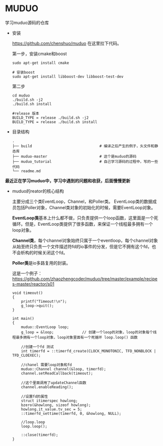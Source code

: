 # MUDUO 

学习muduo源码的仓库


* 安装

    https://github.com/chenshuo/muduo 在这里拉下代码。

    第一步，安装cmake和boost
    ```
    sudo apt-get install cmake

    # 安装boost
    sudo apt-get install libboost-dev libboost-test-dev
    ```

    第二步
    ```
    cd muduo
    ./build.sh -j2
    ./build.sh install
    
    #release 版本
    BUILD_TYPE = release ./build.sh -j2
    BUILD_TYPE = release ./build.sh install
    ```


* 目录结构
    ```
    .
    ├── build                               # 编译之后产生的例子，头文件和静态库
    ├── muduo-master                        # 这个是muduo的源码
    ├── muduo_tutorial                      # 自己学习源码的过程中，写的一些代码
    └── readme.md
    ```


**最近正在学习muduo中，学习中遇到的问题和收获，后面慢慢更新**


* muduo的reator的核心结构

    主要分成三个类EventLoop，Channel，和Poller类。 EventLoop类的数据成员包括Poller对象，Channel类对象的初始化的时候，需要EventLoop对象。

    **EventLoop类**基本上什么都不做，只负责提供一个loop函数，这里面是一个死循环。但是，EventLoop类提供了很多函数，来保证一个线程最多拥有一个loop对象。

    **Channel类**，每个channel对象始终只属于一个eventloop，每个channel对象从始至终只负责一个文件描述符fd的io事件的分发，但是它不拥有这个fd，也不会析构的时候关闭这个fd。

    **Poller类**是io多路复用的封装。

    这是一个例子：
    https://github.com/zhaozhengcoder/muduo/tree/master/example/recipes-master/reactor/s01

    ```
    void timeout()
    {
        printf("Timeout!\n");
        g_loop->quit();
    }

    int main()
    {
        muduo::EventLoop loop;
        g_loop = &loop;             // 创建一个loop的对象，loop的对象每个线程最多拥有一个loop对象，loop对象里面有一个死循环 loop.loop() 函数

        //创建一个fd 测试
        int timerfd = ::timerfd_create(CLOCK_MONOTONIC, TFD_NONBLOCK | TFD_CLOEXEC);
        
        //chanel 需要loop对象和fd
        muduo::Channel channel(&loop, timerfd);
        channel.setReadCallback(timeout);
        
        //这个里面调用了updateChannel函数
        channel.enableReading();

        //设置fd的属性
        struct itimerspec howlong;
        bzero(&howlong, sizeof howlong);
        howlong.it_value.tv_sec = 5;
        ::timerfd_settime(timerfd, 0, &howlong, NULL);

        //loop.loop
        loop.loop();

        ::close(timerfd);
    }

    ```